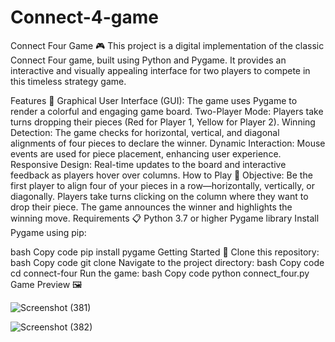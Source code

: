 # Connect-4-game
Connect Four Game 🎮
This project is a digital implementation of the classic Connect Four game, built using Python and Pygame. It provides an interactive and visually appealing interface for two players to compete in this timeless strategy game.

Features 🚀
Graphical User Interface (GUI): The game uses Pygame to render a colorful and engaging game board.
Two-Player Mode: Players take turns dropping their pieces (Red for Player 1, Yellow for Player 2).
Winning Detection: The game checks for horizontal, vertical, and diagonal alignments of four pieces to declare the winner.
Dynamic Interaction: Mouse events are used for piece placement, enhancing user experience.
Responsive Design: Real-time updates to the board and interactive feedback as players hover over columns.
How to Play 🎲
Objective: Be the first player to align four of your pieces in a row—horizontally, vertically, or diagonally.
Players take turns clicking on the column where they want to drop their piece.
The game announces the winner and highlights the winning move.
Requirements 📋
Python 3.7 or higher
Pygame library
Install Pygame using pip:

bash
Copy code
pip install pygame
Getting Started 🚧
Clone this repository:
bash
Copy code
git clone <repository-url>
Navigate to the project directory:
bash
Copy code
cd connect-four
Run the game:
bash
Copy code
python connect_four.py
Game Preview 🖼️

![Screenshot (381)](https://github.com/user-attachments/assets/512a3404-69e5-4a0d-99f0-e067f89ba06e)

![Screenshot (382)](https://github.com/user-attachments/assets/f6fe8b7c-8c1a-46d7-9b89-d1c83de633ba)
